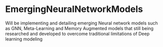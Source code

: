 # EmergingNeuralNetworkModels
Will be implementing and detailing emerging Neural network models such as GNN, Meta-Learning and Memory Augmented models that still being researched and developed to overcome traditional limitations of Deep learning modeling 
